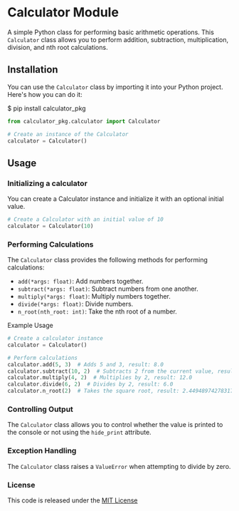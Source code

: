 # Calculator Module

A simple Python class for performing basic arithmetic operations. This `Calculator` class allows you to perform addition, subtraction, multiplication, division, and nth root calculations.

## Installation

You can use the `Calculator` class by importing it into your Python project. Here's how you can do it:

$ pip install calculator_pkg

```python
from calculator_pkg.calculator import Calculator

# Create an instance of the Calculator
calculator = Calculator()
```
## Usage 

### Initializing a calculator
You can create a Calculator instance and initialize it with an optional initial value.
```python
# Create a Calculator with an initial value of 10
calculator = Calculator(10)
```

### Performing Calculations
The `Calculator` class provides the following methods for performing calculations:

- `add(*args: float)`: Add numbers together.
- `subtract(*args: float)`: Subtract numbers from one another.
- `multiply(*args: float)`: Multiply numbers together.
- `divide(*args: float)`: Divide numbers.
- `n_root(nth_root: int)`: Take the nth root of a number.

Example Usage

```python
# Create a calculator instance
calculator = Calculator()

# Perform calculations
calculator.add(5, 3)  # Adds 5 and 3, result: 8.0
calculator.subtract(10, 2)  # Subtracts 2 from the current value, result: 6.0
calculator.multiply(4, 2)  # Multiplies by 2, result: 12.0
calculator.divide(6, 2)  # Divides by 2, result: 6.0
calculator.n_root(2)  # Takes the square root, result: 2.449489742783178
```
### Controlling Output
The `Calculator` class allows you to control whether the value is printed to the console or not using the `hide_print` attribute.
### Exception Handling 
The `Calculator` class raises a `ValueError` when attempting to divide by zero.

### License 
This code is released under the [MIT License](https://opensource.org/license/mit/) 

